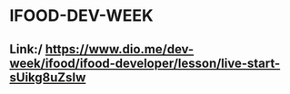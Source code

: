 # IFOOD-DEV-WEEK
## Link:/ https://www.dio.me/dev-week/ifood/ifood-developer/lesson/live-start-sUikg8uZsIw
